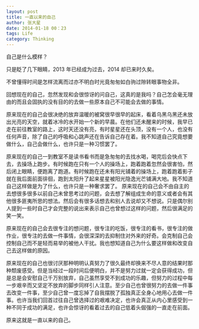 ```yaml
---
layout: post
title: 一直以来的自己
author: 张大星
date: 2014-01-18 00：23
tags: Life
category: Thinking
---
```


自己是什么模样？

 


只是眨了几下眼睛，2013 年已经成为过去，2014 却已来时久矣。

不曾懂得时间是怎样流离而过亦不明白时光竟匆匆如白驹过隙转眼事物全非。

回想现在的自己，忽然发现和会很惊讶的问自己，这真的是我吗？自己怎会毫无理由的而且会固执的没有目的的去做一些原本自己不可能会去做的事情。

原来现在的自己会很决绝的放弃温暖的被窝很早很早的起床，看着乌黑乌黑还未放出光亮的天空，就着冰冷的水开始一个新的早晨。在他们还未醒来的时候，我早已走在前往教室的路上，这时天还没有亮，有时星星还在头顶，没有一个人，也没有任何声音，除了自己的呼吸和心跳声还在告诉自己存在着。我不知道自己究竟想要做什么，自己会做什么，也许只是一种习惯罢了。

原来现在的自己一到教室不是读书看书而是急匆匆的去找水喝，喝完后会快点下去，去操场上跑步。有时候跑在只有一个人的操场上，跑着跑着忽然会很害怕，然后闭上眼睛，便跑离了跑道。有时候跑在还未有阳光铺着的操场上，跑着跑着影子就在我后面前面徘徊，跑到太阳升了起来星星被阳光隐逸光芒铺满大地。我不知道自己这样做是为了什么，也许只是一种奢求罢了。
原来现在的自己会不由自主的去想很多很多以前自己未曾思考过的问题，会去想了解组成生命的意义或者会有其他很多匪夷所思的想法。然后会有很多话想去和别人去说却又不想说。只是偶尔别人提到一些时自己才会完整的说出来表示自己也曾想过这样的问题，然后很满足的笑一笑。

原来现在的自己会去很专注的想问题，很专注的吃饭，很专注的看书，很专注的做作业，很专注的去做一件事情，会很深深的去抑制住对外来的好奇。会克制自己会控制自己而不是轻而易举的被他人干扰。我也想知道自己为什么要这样做和改变自己去这样做的原因。

原来现在的自己也很讨厌那种明明认真努力了很久最终却换来不尽人意的结果时那种颓废感受。但是当经过一段时间后便明白，并不是努力过就一定会获得成功，但是总是会安慰自己千万别放弃，自己虽然享受不到成功的乐趣，但努力的过程中每一步艰辛而又坚定不放弃的脚步同样引人注意。至少自己也曾很努力的去做一件事去改变一件事，至少自己曾一度忘掉了自我摆脱了孤独真正全身心地用心去做一件事。也许当我们回首过往自己曾选择过的艰难决定，也许会真正从内心里感受到一种不同于成功的满足，也许会惊讶的看着过去的自己低着头倔强的一直走在前面。

原来这就是一直以来的自己。
